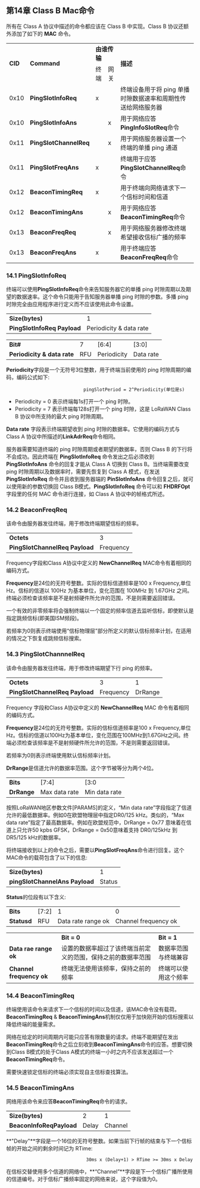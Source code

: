 ## 第14章 Class B Mac命令

所有在 Class A 协议中描述的命令都应该在 Class B 中实现。Class B 协议还额外添加了如下的 **MAC** 命令。

<table>
   <tr>
      <td rowspan ="2" ><b>CID</b></td>
      <td rowspan ="2" ><b>Command</b></td>
      <td colspan ="2" ><b>由谁传输</b></td>
      <td rowspan ="2" ><b>描述</b></td>
   </tr>
   <tr>
      <td>终端</td>
      <td>网关</td>
   </tr>
   <tr>
      <td>0x10</td>
      <td><b>PingSlotInfoReq</b></td>
      <td>x</td>
      <td></td>
      <td>终端设备用于将 ping 单播时隙数据速率和周期性传送给网络服务器</td>
   </tr>
   <tr>
      <td>0x10</td>
      <td><b>PingSlotInfoAns</b></td>
      <td></td>
      <td>x</td>
      <td>用于网络应答<b>PingInfoSlotReq</b>命令</td>
   </tr>
   <tr>
      <td>0x11</td>
      <td><b>PingSlotChannelReq</b></td>
      <td></td>
      <td>x</td>
      <td>用于网络服务器设置一个终端的单播 ping 通道</td>
   </tr>
   <tr>
      <td>0x11</td>
      <td><b>PingSlotFreqAns</b></td>
      <td>x</td>
      <td></td>
      <td>终端用于应答<b>PingSlotChannelReq</b>命令</td>
   </tr>
   <tr>
      <td>0x12</td>
      <td><b>BeaconTimingReq</b></td>
      <td>x</td>
      <td></td>
      <td>用于终端向网络请求下一个信标时间和信道</td>
   </tr>
   <tr>
      <td>0x12</td>
      <td><b>BeaconTimingAns</b></td>
      <td></td>
      <td>x</td>
      <td>用于网络应答<b>BeaconTimingReq</b>命令</td>
   </tr>
   <tr>
      <td>0x13</td>
      <td><b>BeaconFreqReq</b></td>
      <td></td>
      <td>x</td>
      <td>用于网络服务器修改终端希望接收信标广播的频率</td>
   </tr>
   <tr>
      <td>0x13</td>
      <td><b>BeaconFreqAns</b></td>
      <td>x</td>
      <td></td>
      <td>用于终端应答<b>BeaconFreqReq</b>命令</td>
   </tr>
</table>

### <a name="14.1">14.1 PingSlotInfoReq</a>

终端可以使用**PingSlotInfoReq**命令来告知服务器它的单播 ping 时隙周期以及期望的数据速率。这个命令只能用于告知服务器单播 ping 时隙的参数。多播 ping 时隙完全由应用程序进行定义而不应该使用此命令设置。

<table>
   <tr>
      <td><b>Size(bytes)</b></td>
      <td>1</td>
   </tr>
   <tr>
      <td><b>PingSlotInfoReq Payload</b></td>
      <td>Periodicity & data rate</td>
   </tr>
</table>


<table>
   <tr>
      <td><b>Bit#</b></td>
      <td>7</td>
      <td>[6:4]</td>
      <td>[3:0]</td>
   </tr>
   <tr>
      <td><b>Periodicity & data rate</b></td>
      <td>RFU</td>
      <td>Periodicity</td>
      <td>Data rate</td>
   </tr>
</table>

**Periodicity**字段是一个无符号3位整数，用于终端当前使用的 ping 时隙周期的编码，编码公式如下:

                                 pingSlotPeriod = 2^Periodicity(单位是s)

- Periodicity = 0 表示终端每1s打开一个 ping 时隙。
- Periodicity = 7 表示终端每128s打开一个 ping 时隙，这是 LoRaWAN Class B 协议中所支持的最大 ping 时隙周期。

**Data rate** 字段表示终端期望收到 ping 时隙的数据率。它使用的编码方式与 Class A 协议中所描述的**LinkAdrReq**命令相同。

服务器需要知道终端的 ping 时隙周期或者期望的数据率，否则 Class B 的下行将不会成功。因此终端在 **PingSlotInfoReq** 命令发出之后必须收到 **PingSlotInfoAns** 命令的回复才能从 Class A 切换到 Class B。当终端需要改变 ping 时隙周期以及数据率时，需要先恢复到 Class A 模式，在发送 **PingSlotInfoReq** 命令并且收到服务器端的 **PinSlotInfoAns** 命令回复之后，就可以使用新的参数切换回 Class B模式。**PingSlotInfoReq** 命令可以和 **FHDRFOpt** 字段里的任何 MAC 命令进行连接，如 Class A 协议中的帧格式所述。

### <a name="14.2">14.2 BeaconFreqReq</a>

该命令由服务器发往终端，用于修改终端期望信标的频率。

<table>
   <tr>
      <td><b>Octets</b></td>
      <td>3</td>
   </tr>
   <tr>
      <td><b>PingSlotChannelReq Payload</b></td>
      <td>Frequency</td>
   </tr>
</table>

Frequency字段和Class A协议中定义的 **NewChannelReq** MAC命令有着相同的编码方式。

**Frequency**是24位的无符号整数。实际的信标信道频率是100 x Frequency,单位Hz。信标的信道以 100Hz 为基本单位，变化范围在 100MHz 到 1.67GHz 之间。终端必须检查该频率是不是射频硬件所允许的范围，不是则需要返回错误。

一个有效的非零频率将会强制终端以一个固定的频率信道去监听信标，即使默认是指定跳频信标(即美国ISM频段)。

若频率为0则表示终端使用“信标物理层”部分所定义的默认信标频率计划，在适用的情况之下恢复成跳频信标搜索。

### <a name="14.3">14.3 PingSlotChannnelReq</a>

该命令由服务器发往终端，用于修改终端期望下行 ping 的频率。

<table>
   <tr>
      <td><b>Octets</b></td>
      <td>3</td>
      <td>1</td>
   </tr>
   <tr>
      <td><b>PingSlotChannelReq Payload</b></td>
      <td>Frequency</td>
      <td>DrRange</td>
   </tr>
</table>

Frequency 字段和Class A协议中定义的 **NewChannelReq** MAC 命令有着相同的编码方式。

**Frequency**是24位的无符号整数。实际的信标信道频率是100 x Frequency,单位Hz。信标的信道以100Hz为基本单位，变化范围在100MHz到1.67GHz之间。终端必须检查该频率是不是射频硬件所允许的范围，不是则需要返回错误。

若频率为0则表示终端使用默认信标频率计划。

**DrRange**是信道允许的数据率范围。这个字节被等分为两个4位。

<table>
   <tr>
      <td><b>Bits</b></td>
      <td>[7:4]</td>
      <td>[3:0</td>
   </tr>
   <tr>
      <td><b>DrRange</b></td>
      <td>Max data rate</td>
      <td>Min data rate</td>
   </tr>
</table>

按照LoRaWAN地区参数文件[PARAMS]的定义，“Min data rate”字段指定了信道允许的最低数据率。例如0在欧盟物理层中指定DR0/125 kHz。类似的，“Max data rate”指定了最高数据率。例如在欧盟规范中，DrRange = 0x77 意味着在信道上只允许50 kpbs GFSK，DrRange = 0x50意味着支持 DR0/125kHz 到 DR5/125 kHz的数据率。

将终端接收到以上的命令之后，需要以**PingSlotFreqAns**命令进行回复。这个MAC命令的载荷包含了以下的信息:

<table>
   <tr>
      <td><b>Size(bytes)</b></td>
      <td>1</td>
   </tr>
   <tr>
      <td><b>pingSlotChannelAns Payload</b></td>
      <td>Status</td>
   </tr>
</table>

**Status**的位段有以下含义:

<table>
   <tr>
      <td><b>Bits</b></td>
      <td>[7:2]</td>
      <td>1</td>
      <td>0</td>
   </tr>
   <tr>
      <td><b>Statusd</b></td>
      <td>RFU</td>
      <td>Data rate range ok</td>
      <td>Channel frequency ok</td>
   </tr>
</table>

<table>
   <tr>
      <td></td>
      <td><b>Bit = 0</b></td>
      <td><b>Bit = 1</b></td>
   </tr>
   <tr>
      <td><b>Data rae range ok</b></td>
      <td>设置的数据率超过了该终端当前定义的范围，保持之前的数据率范围</td>
      <td>数据率范围与终端兼容</td>
   </tr>
   <tr>
      <td><b>Channel frequency ok</b></td>
      <td>终端无法使用该频率，保持之前的频率</td>
      <td>终端可以使用这个频率</td>
   </tr>
</table>

### <a name="14.4">14.4 BeaconTimingReq</a>

终端使用该命令来请求下一个信标的时间以及信道，该MAC命令没有载荷。**BeaconTimingReq** & **BeaconTimingAns**机制仅仅用于加快刚开始的信标搜索以降低终端的能量需求。

网络在给定的时间周期内可能只应答有限数量的请求。终端不能期望在发出**BeaconTimingReq**命令之后立刻收到**BeaconTimingAns**命令的应答。想要切换到Class B模式的处于Class A模式的终端一小时之内不应该发送超过一个**BeaconTimingReq**命令。

需要快速锁定信标的终端必须实现自主信标查找算法。

### <a name="14.5">14.5 BeaconTimingAns</a>

网络用该命令来应答**BeaconTimingReq**命令的请求。

<table>
   <tr>
      <td><b>Size(bytes)</b></td>
      <td>2</td>
      <td>1</td>
   </tr>
   <tr>
      <td><b>BeaconInfoReqPayload</b></td>
      <td>Delay</td>
      <td>Channel</td>
   </tr>
</table>

**"Delay"**字段是一个16位的无符号整数。如果当前下行帧的结束与下一个信标帧的开始之间的剩余时间记为 RTime:

                                  30ms x (Delay+1) > RTime >= 30ms x Delay

在信标交替使用多个信道的网络中，**“Channel”**字段是下一个信标广播所使用的信道编号。对于信标广播频率固定的网络来说，这个字段值为0。
